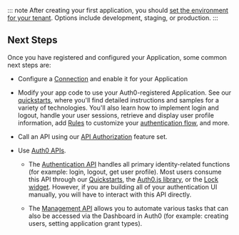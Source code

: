 ::: note
After creating your first application, you should [set the environment for your tenant](/dev-lifecycle/setting-up-env#set-the-environment). Options include development, staging, or production.
:::

## Next Steps

Once you have registered and configured your Application, some common next steps are:

- Configure a [Connection](/connections) and enable it for your Application

- Modify your app code to use your Auth0-registered Application. See our [quickstarts](/quickstarts), where you'll find detailed instructions and samples for a variety of technologies. You'll also learn how to implement login and logout, handle your user sessions, retrieve and display user profile information, add [Rules](/rules) to customize your [authentication flow](/application-auth), and more.

- Call an API using our [API Authorization](/api-auth) feature set.

- Use [Auth0 APIs](/api/info).

  - The [Authentication API](/api/authentication) handles all primary identity-related functions (for example: login, logout, get user profile). Most users consume this API through our [Quickstarts](/quickstarts), the [Auth0.js library](/libraries/auth0js), or the [Lock widget](/libraries/lock). However, if you are building all of your authentication UI manually, you will have to interact with this API directly.

  - The [Management API](/api/management/v2) allows you to automate various tasks that can also be accessed via the Dashboard in Auth0 (for example: creating users, setting application grant types).